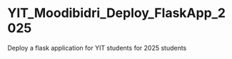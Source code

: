 # YIT_Moodibidri_Deploy_FlaskApp_2025
Deploy a flask application for YIT students for 2025 students
